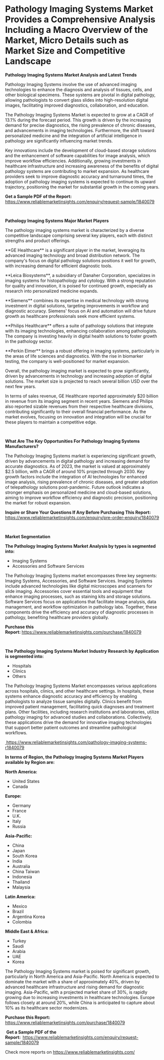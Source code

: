 <p><h1>Pathology Imaging Systems Market Provides a Comprehensive Analysis Including a Macro Overview of the Market, Micro Details such as Market Size and Competitive Landscape</h1></p><p><strong>Pathology Imaging Systems Market Analysis and Latest Trends</strong></p>
<p><p>Pathology Imaging Systems involve the use of advanced imaging technologies to enhance the diagnosis and analysis of tissues, cells, and other biological specimens. These systems are pivotal in digital pathology, allowing pathologists to convert glass slides into high-resolution digital images, facilitating improved diagnostics, collaboration, and education.</p><p>The Pathology Imaging Systems Market is expected to grow at a CAGR of 13.1% during the forecast period. This growth is driven by the increasing demand for precise diagnostics, the rising prevalence of chronic diseases, and advancements in imaging technologies. Furthermore, the shift toward personalized medicine and the integration of artificial intelligence in pathology are significantly influencing market trends. </p><p>Key innovations include the development of cloud-based storage solutions and the enhancement of software capabilities for image analysis, which improve workflow efficiencies. Additionally, growing investments in healthcare infrastructure and increasing awareness of the benefits of digital pathology systems are contributing to market expansion. As healthcare providers seek to improve diagnostic accuracy and turnaround times, the adoption of pathology imaging systems is expected to continue its upward trajectory, positioning the market for substantial growth in the coming years.</p></p>
<p><strong>Get a Sample PDF of the Report:&nbsp;</strong> <a href="https://www.reliablemarketinsights.com/enquiry/request-sample/1840079?utm_campaign=3261&utm_medium=2&utm_source=Github&utm_content=ia&utm_term=08032025&utm_id=pathology-imaging-systems">https://www.reliablemarketinsights.com/enquiry/request-sample/1840079</a></p>
<p>&nbsp;</p>
<p><strong>Pathology Imaging Systems Major Market Players</strong></p>
<p><p>The pathology imaging systems market is characterized by a diverse competitive landscape comprising several key players, each with distinct strengths and product offerings. </p><p>**GE Healthcare** is a significant player in the market, leveraging its advanced imaging technology and broad distribution network. The company's focus on digital pathology solutions positions it well for growth, with increasing demand for efficient diagnostic tools.</p><p>**Leica Biosystems**, a subsidiary of Danaher Corporation, specializes in imaging systems for histopathology and cytology. With a strong reputation for quality and innovation, it is poised for continued growth, especially as research into personalized medicine expands.</p><p>**Siemens** combines its expertise in medical technology with strong investment in digital solutions, targeting improvements in workflow and diagnostic accuracy. Siemens' focus on AI and automation will drive future growth as healthcare professionals seek more efficient systems.</p><p>**Philips Healthcare** offers a suite of pathology solutions that integrate with its imaging technologies, enhancing collaboration among pathologists. The company is investing heavily in digital health solutions to foster growth in the pathology sector.</p><p>**Perkin Elmer** brings a robust offering in imaging systems, particularly in the areas of life sciences and diagnostics. With the rise in biomarker testing, the company is well-positioned for market expansion.</p><p>Overall, the pathology imaging market is expected to grow significantly, driven by advancements in technology and increasing adoption of digital solutions. The market size is projected to reach several billion USD over the next few years.</p><p>In terms of sales revenue, GE Healthcare reported approximately $20 billion in revenue from its imaging segment in recent years. Siemens and Philips also reported sizable revenues from their respective healthcare divisions, contributing significantly to their overall financial performance. As the market evolves, focusing on innovation and integration will be crucial for these players to maintain a competitive edge.</p></p>
<p>&nbsp;</p>
<p><strong>What Are The Key Opportunities For Pathology Imaging Systems Manufacturers?</strong></p>
<p><p>The Pathology Imaging Systems market is experiencing significant growth, driven by advancements in digital pathology and increasing demand for accurate diagnostics. As of 2023, the market is valued at approximately $2.5 billion, with a CAGR of around 10% projected through 2030. Key growth factors include the integration of AI technologies for enhanced image analysis, rising prevalence of chronic diseases, and greater adoption of telepathology solutions post-pandemic. Future outlook indicates a stronger emphasis on personalized medicine and cloud-based solutions, aiming to improve workflow efficiency and diagnostic precision, positioning the market for robust expansion.</p></p>
<p><strong>Inquire or Share Your Questions If Any Before Purchasing This Report:</strong> <a href="https://www.reliablemarketinsights.com/enquiry/pre-order-enquiry/1840079?utm_campaign=3261&utm_medium=2&utm_source=Github&utm_content=ia&utm_term=08032025&utm_id=pathology-imaging-systems">https://www.reliablemarketinsights.com/enquiry/pre-order-enquiry/1840079</a></p>
<p>&nbsp;</p>
<p><strong>Market Segmentation</strong></p>
<p><strong>The Pathology Imaging Systems Market Analysis by types is segmented into:</strong></p>
<p><ul><li>Imaging Systems</li><li>Accessories and Software Services</li></ul></p>
<p><p>The Pathology Imaging Systems market encompasses three key segments: Imaging Systems, Accessories, and Software Services. Imaging Systems include advanced technologies like digital microscopes and scanners for slide imaging. Accessories cover essential tools and equipment that enhance imaging processes, such as staining kits and storage solutions. Software Services focus on applications that facilitate image analysis, data management, and workflow optimization in pathology labs. Together, these components drive the efficiency and accuracy of diagnostic processes in pathology, benefiting healthcare providers globally.</p></p>
<p><strong>Purchase this Report:&nbsp;</strong><a href="https://www.reliablemarketinsights.com/purchase/1840079?utm_campaign=3261&utm_medium=2&utm_source=Github&utm_content=ia&utm_term=08032025&utm_id=pathology-imaging-systems">https://www.reliablemarketinsights.com/purchase/1840079</a></p>
<p>&nbsp;</p>
<p><strong>The Pathology Imaging Systems Market Industry Research by Application is segmented into:</strong></p>
<p><ul><li>Hospitals</li><li>Clinics</li><li>Others</li></ul></p>
<p><p>The Pathology Imaging Systems Market encompasses various applications across hospitals, clinics, and other healthcare settings. In hospitals, these systems enhance diagnostic accuracy and efficiency by enabling pathologists to analyze tissue samples digitally. Clinics benefit from improved patient management, facilitating quick diagnoses and treatment plans. Other facilities, including research institutions and laboratories, utilize pathology imaging for advanced studies and collaborations. Collectively, these applications drive the demand for innovative imaging technologies that support better patient outcomes and streamline pathological workflows.</p></p>
<p><a href="https://www.reliablemarketinsights.com/pathology-imaging-systems-r1840079?utm_campaign=3261&utm_medium=2&utm_source=Github&utm_content=ia&utm_term=08032025&utm_id=pathology-imaging-systems">&nbsp;https://www.reliablemarketinsights.com/pathology-imaging-systems-r1840079</a></p>
<p><strong>In terms of Region, the Pathology Imaging Systems Market Players available by Region are:</strong></p>
<p>
    <p> <strong> North America: </strong>
        <ul>
            <li>United States</li>
            <li>Canada</li>
        </ul>
        </p> 
    <p> <strong> Europe: </strong>
        <ul>
            <li>Germany</li>
            <li>France</li>
            <li>U.K.</li>
            <li>Italy</li>
            <li>Russia</li>
        </ul>
        </p> 
    <p> <strong> Asia-Pacific: </strong>
        <ul>
            <li>China</li>
            <li>Japan</li>
            <li>South Korea</li>
            <li>India</li>
            <li>Australia</li>
            <li>China Taiwan</li>
            <li>Indonesia</li>
            <li>Thailand</li>
            <li>Malaysia</li>
        </ul>
        </p> 
    <p> <strong> Latin America: </strong>
        <ul>
            <li>Mexico</li>
            <li>Brazil</li>
            <li>Argentina Korea</li>
            <li>Colombia</li>
        </ul>
        </p> 
    <p> <strong> Middle East & Africa: </strong>
        <ul>
            <li>Turkey</li>
            <li>Saudi</li>
            <li>Arabia</li>
            <li>UAE</li>
            <li>Korea</li>
        </ul>
    </p>
    </p>
<p><p>The Pathology Imaging Systems market is poised for significant growth, particularly in North America and Asia-Pacific. North America is expected to dominate the market with a share of approximately 40%, driven by advanced healthcare infrastructure and rising demand for diagnostic imaging. Asia-Pacific, with a projected market share of 30%, is rapidly growing due to increasing investments in healthcare technologies. Europe follows closely at around 20%, while China is anticipated to capture about 10% as its healthcare sector modernizes.</p></p>
<p><strong>Purchase this Report: </strong><a href="https://www.reliablemarketinsights.com/purchase/1840079?utm_campaign=3261&utm_medium=2&utm_source=Github&utm_content=ia&utm_term=08032025&utm_id=pathology-imaging-systems">https://www.reliablemarketinsights.com/purchase/1840079</a></p>
<p>&nbsp;<strong>Get a Sample PDF of the Report:&nbsp;&nbsp;</strong><a href="https://www.reliablemarketinsights.com/enquiry/request-sample/1840079?utm_campaign=3261&utm_medium=2&utm_source=Github&utm_content=ia&utm_term=08032025&utm_id=pathology-imaging-systems">https://www.reliablemarketinsights.com/enquiry/request-sample/1840079</a></p>
<p><strong></strong></p>
<p>Check more reports on <a href="https://www.reliablemarketinsights.com/?utm_campaign=3261&utm_medium=2&utm_source=Github&utm_content=ia&utm_term=08032025&utm_id=pathology-imaging-systems">https://www.reliablemarketinsights.com/</a></p>